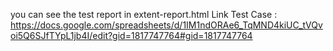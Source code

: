 you can see the test report in extent-report.html
Link Test Case : https://docs.google.com/spreadsheets/d/1IM1ndORAe6_TqMND4kiUC_tVQvoi5Q6SJfTYpL1jb4I/edit?gid=1817747764#gid=1817747764
